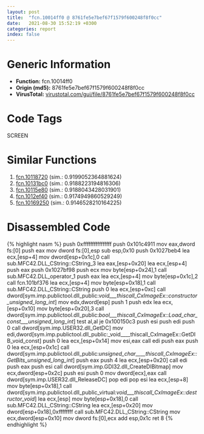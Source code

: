 ```yaml
---
layout: post
title:  "fcn.10014ff0 @ 8761fe5e7bef67f1579f600248f8f0cc"
date:   2021-08-30 15:52:19 +0300
categories: report
index: false
---
```


# Generic Information
- **Function:** fcn.10014ff0
- **Origin (md5):** 8761fe5e7bef67f1579f600248f8f0cc
- **VirusTotal:** [virustotal.com/gui/file/8761fe5e7bef67f1579f600248f8f0cc][virustotal_ref]

# Code Tags
<span class="tag" id="SCREEN">SCREEN</span>


# Similar Functions

1. [fcn.10118720][similar_1_ref] (sim.: 0.9199052364881624)
2. [fcn.10131bc0][similar_2_ref] (sim.: 0.9188223194816306)
3. [fcn.10115e80][similar_3_ref] (sim.: 0.9188043428031901)
4. [fcn.1012ef40][similar_4_ref] (sim.: 0.9174949860529249)
5. [fcn.10169250][similar_5_ref] (sim.: 0.9146528210164225)


# Disassembled Code

{% highlight nasm %}
push 0xffffffffffffffff
push 0x101c4911
mov eax,dword fs:[0]
push eax
mov dword fs:[0],esp
sub esp,0x10
push 0x1027beb4
lea ecx,[esp+4]
mov dword[esp+0x1c],0
call sub.MFC42.DLL_CString::CString_3
lea eax,[esp+0x20]
lea ecx,[esp+4]
push eax
push 0x1027bf98
push ecx
mov byte[esp+0x24],1
call sub.MFC42.DLL_operator_1
push eax
lea ecx,[esp+4]
mov byte[esp+0x1c],2
call fcn.101bf376
lea ecx,[esp+4]
mov byte[esp+0x18],1
call sub.MFC42.DLL_CString::CString
push 0
lea ecx,[esp+0xc]
call dword[sym.imp.publictool.dll_public:_void___thiscall_CxImageEx::constructor_unsigned_long_int_]
mov edx,dword[esp]
push 1
push edx
lea ecx,[esp+0x10]
mov byte[esp+0x20],3
call dword[sym.imp.publictool.dll_public:_bool___thiscall_CxImageEx::Load_char_const___unsigned_long_int_]
test al,al
je 0x100150c3
push esi
push edi
push 0
call dword[sym.imp.USER32.dll_GetDC]
mov edi,dword[sym.imp.publictool.dll_public:_void____thiscall_CxImageEx::GetDIB_void_const]
push 0
lea ecx,[esp+0x14]
mov esi,eax
call edi
push eax
push 0
lea ecx,[esp+0x1c]
call dword[sym.imp.publictool.dll_public:_unsigned_char____thiscall_CxImageEx::GetBits_unsigned_long_int_]
push eax
push 4
lea ecx,[esp+0x20]
call edi
push eax
push esi
call dword[sym.imp.GDI32.dll_CreateDIBitmap]
mov ecx,dword[esp+0x2c]
push esi
push 0
mov dword[ecx],eax
call dword[sym.imp.USER32.dll_ReleaseDC]
pop edi
pop esi
lea ecx,[esp+8]
mov byte[esp+0x18],1
call dword[sym.imp.publictool.dll_public_virtual:_void___thiscall_CxImageEx::destructor_void_]
lea ecx,[esp]
mov byte[esp+0x18],0
call sub.MFC42.DLL_CString::CString
lea ecx,[esp+0x20]
mov dword[esp+0x18],0xffffffff
call sub.MFC42.DLL_CString::CString
mov ecx,dword[esp+0x10]
mov dword fs:[0],ecx
add esp,0x1c
ret 8
{% endhighlight %}


[similar_1_ref]: /report/fcn.10118720@8761fe5e7bef67f1579f600248f8f0cc
[similar_2_ref]: /report/fcn.10131bc0@8761fe5e7bef67f1579f600248f8f0cc
[similar_3_ref]: /report/fcn.10115e80@8761fe5e7bef67f1579f600248f8f0cc
[similar_4_ref]: /report/fcn.1012ef40@8761fe5e7bef67f1579f600248f8f0cc
[similar_5_ref]: /report/fcn.10169250@8761fe5e7bef67f1579f600248f8f0cc
[virustotal_ref]: https://www.virustotal.com/gui/file/8761fe5e7bef67f1579f600248f8f0cc